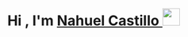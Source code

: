 <h1 align="center"><b>Hi , I'm <a href="https://nahuelcastillo.github.io/" target="blank"> Nahuel Castillo </a> </b><img src="https://media.giphy.com/media/hvRJCLFzcasrR4ia7z/giphy.gif" width="35"></h1>
<!--  -->
